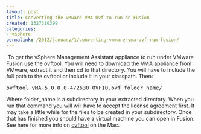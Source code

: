 ```yaml
---
layout: post
title: Converting the VMware VMA Ovf to run on Fusion
created: 1327310399
categories:
- vsphere
permalink: /2012/january/1/converting-vmware-vma-ovf-run-fusion/
---
```

<p>&nbsp;To get the vSphere Management Assistant appliance to run under VMware Fusion use the ovftool. You will need to download the VMA appliance from VMware, extract it and then cd to that directory. You will have to include the full path to the ovftool or include it in your classpath. Then:</p>
<pre>
ovftool vMA-5.0.0.0-472630_OVF10.ovf folder_name/
</pre>
<p>Where folder_name is a subdirectory in your extracted directory. When you run that command you will will have to accept the license agreement first. It may take a little while for the files to be created in your subdirectory. Once that has finished you should have a virtual machine you can open in Fusion. See here for more info on <a href="http://thewayeye.net/2011/april/2/converting-ovf-template-run-vmware-fusion">ovftool</a>&nbsp;on the Mac.</p>
